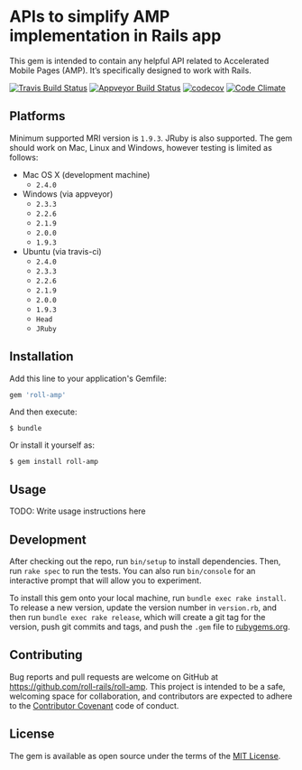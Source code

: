 # APIs to simplify AMP implementation in Rails app
This gem is intended to contain any helpful API related
to Accelerated Mobile Pages (AMP). It’s specifically designed
to work with Rails.

[![Travis Build Status](https://travis-ci.org/roll-rails/roll-amp.svg?branch=master)](https://travis-ci.org/roll-rails/roll-amp)
[![Appveyor Build Status](https://ci.appveyor.com/api/projects/status/4i4t22ggmecnkg6k?svg=true)](https://ci.appveyor.com/project/slavikdev/roll-amp)
[![codecov](https://codecov.io/gh/roll-rails/roll-amp/branch/master/graph/badge.svg)](https://codecov.io/gh/roll-rails/roll-amp)
[![Code Climate](https://codeclimate.com/github/roll-rails/roll-amp.png)](https://codeclimate.com/github/roll-rails/roll-amp)

## Platforms
Minimum supported MRI version is `1.9.3`. JRuby is also supported.
The gem should work on Mac, Linux and Windows, however testing
is limited as follows:
* Mac OS X (development machine)
  * `2.4.0`
* Windows (via appveyor)
  * `2.3.3`
  * `2.2.6`
  * `2.1.9`
  * `2.0.0`
  * `1.9.3`
* Ubuntu (via travis-ci)
  * `2.4.0`
  * `2.3.3`
  * `2.2.6`
  * `2.1.9`
  * `2.0.0`
  * `1.9.3`
  * `Head`
  * `JRuby`

## Installation

Add this line to your application's Gemfile:

```ruby
gem 'roll-amp'
```

And then execute:

    $ bundle

Or install it yourself as:

    $ gem install roll-amp

## Usage

TODO: Write usage instructions here

## Development

After checking out the repo, run `bin/setup` to install dependencies.
Then, run `rake spec` to run the tests. You can also run `bin/console`
for an interactive prompt that will allow you to experiment.

To install this gem onto your local machine, run `bundle exec rake install`.
To release a new version, update the version number in `version.rb`,
and then run `bundle exec rake release`, which will create a git tag for
the version, push git commits and tags, and push the `.gem`
file to [rubygems.org](https://rubygems.org).

## Contributing

Bug reports and pull requests are welcome on GitHub
at https://github.com/roll-rails/roll-amp. This project is intended to be
a safe, welcoming space for collaboration, and contributors are expected
to adhere to the [Contributor Covenant](http://contributor-covenant.org)
code of conduct.


## License

The gem is available as open source under the terms of the
[MIT License](http://opensource.org/licenses/MIT).
